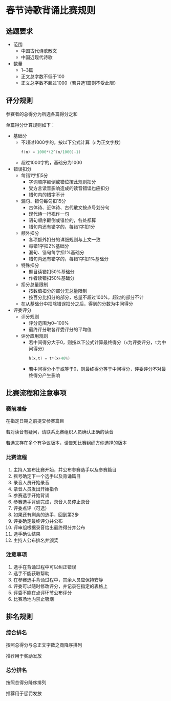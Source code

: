 # 春节诗歌背诵比赛规则

## 选题要求

- 范围
  - 中国古代诗歌散文
  - 中国近现代诗歌
- 数量
  - 1~3篇
  - 正文总字数不低于100
  - 正文总字数不超过1000（若只选1篇则不受此限）

## 评分规则

参赛者的总得分为所选各篇得分之和

单篇得分计算规则如下：

- 基础分
  - 不超过1000字的，按以下公式计算（`n`为正文字数）
    ```c
    f(n) = 1000*(2^(n/1000)-1)
    ```
  - 超过1000字的，基础分为1000
- 错误扣分
  - 每错1字扣5分
    - 字词顺序颠倒或错位按此规则扣分
    - 受方言读音影响造成的读音错误也应扣分
    - 错句内的错字不计
  - 漏句、错句每句扣15分
    - 古体诗、近体诗、古代散文按点号划分句
    - 现代诗一行视作一句
    - 语句顺序颠倒或错位的，各处都算
    - 错句内还有错字的，每错1字扣1分
  - 额外扣分
    - 各项额外扣分的详细规则与上文一致
    - 每错1字扣2%基础分
    - 漏句、错句每字扣1%基础分
    - 错句内还有错字的，每错1字扣1%基础分
  - 特殊扣分
    - 题目读错扣50%基础分
    - 作者读错扣50%基础分
  - 扣分总量限制
    - 按数值扣分的部分无总量限制
    - 按百分比扣分的部分，总量不超过100%，超过的部分不计
  - 在从基础分中扣除错误扣分之后，得到的分数为中间得分
- 评委评分
  - 评分规则
    - 评分范围为0~100%
    - 最终评分取各评委评分的平均值
  - 评分应用规则
    - 若中间得分大于0，则按以下公式计算最终得分（`x`为评委评分，`t`为中间得分）
      ```c
      h(x,t) = t*(x+40%)
      ```
    - 若中间得分小于或等于0，则最终得分等于中间得分，评委评分不对最终得分产生影响

## 比赛流程和注意事项

### 赛前准备

在指定日期之前提交参赛篇目

若对读音有疑问，请联系比赛组织人员确认正确的读音

若选文存在多个有争议版本，请告知比赛组织方你选择的版本

### 比赛流程

1. 主持人宣布比赛开始，并公布参赛选手以及参赛篇目
2. 摇号确定下一个选手以及背诵篇目
3. 录音人员开始录音
4. 录音人员发出开始指令
5. 参赛选手开始背诵
6. 参赛选手背诵完成，录音人员停止录音
7. 评委点评（可选）
8. 如果还有剩余的选手，回到第2步
9. 评委确定最终评分并公布
10. 评审组根据录音给出最终得分并公布
11. 选手确认结果
12. 主持人公布排名并颁奖

### 注意事项

1. 选手在背诵过程中可以纠正错误
2. 选手不能获取帮助
3. 在参赛选手背诵过程中，其余人员应保持安静
4. 评委可以随时修改评分，并记录在指定的表格上
5. 评委不能在点评环节公布评分
6. 比赛场地内禁止吸烟

## 排名规则

### 综合排名

按照总得分与总正文字数之商降序排列

推荐用于奖励发放

### 总分排名

按照总得分降序排列

推荐用于惩罚发放
